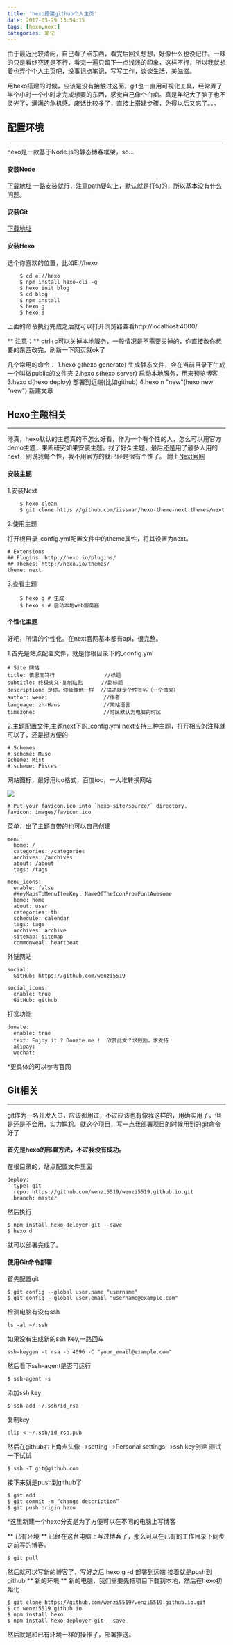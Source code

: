 ```yaml
---
title: 'hexo搭建github个人主页'
date: 2017-03-29 13:54:15
tags: [hexo,next]
categories: 笔记
---
```


由于最近比较清闲，自己看了点东西，看完后回头想想，好像什么也没记住。一味的只是看终究还是不行，看完一遍只留下一点浅浅的印象，这样不行，所以我就想着也弄个个人主页吧，没事记点笔记，写写工作，谈谈生活，美滋滋。

用hexo搭建的时候，应该是没有接触过这面，git也一直用可视化工具，经常弄了半个小时一个小时才完成想要的东西，感觉自己像个白痴。真是年纪大了脑子也不灵光了，满满的危机感。废话比较多了，直接上搭建步骤，免得以后又忘了。。。
<!-- more -->
## 配置环境
---

hexo是一款基于Node.js的静态博客框架，so...

#### 安装Node

[下载地址](https://nodejs.org/en/download/)
一路安装就行，注意path要勾上，默认就是打勾的，所以基本没有什么问题。

#### 安装Git

[下载地址](http://git-scm.com/download/)

#### 安装Hexo

选个你喜欢的位置，比如E://hexo
```
    $ cd e://hexo
    $ npm install hexo-cli -g 
    $ hexo init blog
    $ cd blog
    $ npm install
    $ hexo g 
    $ hexo s 
```
上面的命令执行完成之后就可以打开浏览器查看http://localhost:4000/
    
** 注意：** ctrl+c可以关掉本地服务，一般情况是不需要关掉的，你直接改你想要的东西改完，刷新一下网页就ok了

几个常用的命令：
 1.hexo g(hexo generate) 生成静态文件，会在当前目录下生成一个叫做public的文件夹
 2.hexo s(hexo server) 启动本地服务，用来预览博客
 3.hexo d(hexo deploy) 部署到远端(比如github)
 4.hexo n "new"(hexo new "new") 新建文章

## Hexo主题相关
---

港真，hexo默认的主题真的不怎么好看，作为一个有个性的人，怎么可以用官方demo主题，果断研究如果安装主题。找了好久主题，最后还是用了最多人用的next，别说我每个性，我不用官方的就已经是很有个性了。
附上[Next官网](http://theme-next.iissnan.com/)
#### 安装主题

1.安装Next
```
    $ hexo clean
    $ git clone https://github.com/iissnan/hexo-theme-next themes/next
```

2.使用主题

打开根目录_config.yml配置文件中的theme属性，将其设置为next。
```
# Extensions
## Plugins: http://hexo.io/plugins/
## Themes: http://hexo.io/themes/
theme: next
```

3.查看主题

```
    $ hexo g # 生成
    $ hexo s # 启动本地web服务器   
```

#### 个性化主题

好吧，所谓的个性化。在next官网基本都有api，很完整。

1.首先是站点配置文件，就是你根目录下的_config.yml
```
# Site 网站
title: 慎思而笃行                //标题
subtitle: 终极奥义·复制粘贴      //副标题
description: 是你。你会像他一样  //描述就是个性签名（一个微笑）
author: wenzi                  //作者
language: zh-Hans              //网站语言
timezone:                      //时区默认为电脑的时区
```
2.主题配置文件,主题next下的_config.yml
next支持三种主题，打开相应的注释就可以了，还是挺方便的
```
# Schemes
# scheme: Muse
scheme: Mist
# scheme: Pisces
```
网站图标，最好用ico格式，百度ioc，一大堆转换网站

![](http://onifre9rp.bkt.clouddn.com/ico.png)
```
# Put your favicon.ico into `hexo-site/source/` directory.
favicon: images/favicon.ico
```
菜单，出了主题自带的也可以自己创建
```
menu:
  home: /
  categories: /categories
  archives: /archives
  about: /about
  tags: /tags

menu_icons:
  enable: false
  #KeyMapsToMenuItemKey: NameOfTheIconFromFontAwesome
  home: home
  about: user
  categories: th
  schedule: calendar
  tags: tags
  archives: archive
  sitemap: sitemap
  commonweal: heartbeat
```
外链网站
```
social:
  GitHub: https://github.com/wenzi5519

social_icons:
  enable: true
  GitHub: github
```
打赏功能
```
donate: 
  enable: true
  text: Enjoy it ? Donate me !  欣赏此文？求鼓励，求支持！
  alipay: 
  wechat: 
```
*更具体的可以参考官网

## Git相关
---

git作为一名开发人员，应该都用过，不过应该也有像我这样的，用确实用了，但是还是不会用，实力尴尬。就这个项目，写一点我部署项目的时候用到的git命令好了

#### 首先是hexo的部署方法，不过我没有成功。
在根目录的，站点配置文件里面
```
deploy:
  type: git
  repo: https://github.com/wenzi5519/wenzi5519.github.io.git
  branch: master
```
然后执行
```
$ npm install hexo-deloyer-git --save
$ hexo d
```
就可以部署完成了。

#### 使用Git命令部署

首先配置git
```
$ git config --global user.name "username"
$ git config --global user.email "username@example.com"
```
检测电脑有没有ssh
```
ls -al ~/.ssh
```
如果没有生成新的ssh Key,一路回车
```
ssh-keygen -t rsa -b 4096 -C "your_email@example.com"
```
然后看下ssh-agent是否可运行
```
$ ssh-agent -s
```
添加ssh key 
```
$ ssh-add ~/.ssh/id_rsa
```
复制key
```
clip < ~/.ssh/id_rsa.pub
```
然后在github右上角点头像-->setting-->Personal settings-->ssh key创建
测试一下试试
```
$ ssh -T git@github.com
```
接下来就是push到github了
```
$ git add .
$ git commit -m “change description”
$ git push origin hexo
```
*这里新建一个hexo分支是为了方便可以在不同的电脑上写博客

** 已有环境 **
已经在这台电脑上写过博客了，那么可以在已有的工作目录下同步之前写的博客。
```
$ git pull
```
然后就可以写新的博客了，写好之后 hexo g -d 部署到远端
接着就是push到github
** 新的环境 **
新的电脑，我们需要先把项目下载到本地，然后在hexo初始化
```
$ git clone https://github.com/wenzi5519/wenzi5519.github.io.git
$ cd wenzi5519.github.io
$ npm install hexo
$ npm install hexo-deployer-git --save
```
然后就是和已有环境一样的操作了，部署推送。